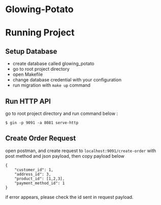 # Glowing-Potato

# Running Project

## Setup Database
- create database called glowing_potato
- go to root project directory
- open Makefile
- change database credential with your configuration
- run migration with `make up` command

## Run HTTP API
go to root project directory and run command below : 

```
$ gin -p 9091 -a 8081 serve-http

```

## Create Order Request
open postman, and create request to `localhost:9091/create-order` with post method and json payload, then copy payload below
```
{
    "customer_id": 1,
    "address_id": 3,
    "product_id": [1,2,3],
    "payment_method_id": 1
}
```
if error appears, please check the id sent in request payload.